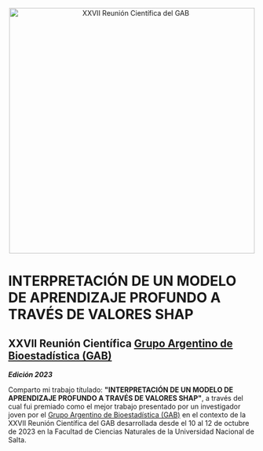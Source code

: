<p align="center">
    <img width="500" src="https://gab.com.ar/wp-content/uploads/2023/03/logo_gab_2023_png-e1680827054697-1024x809.png" alt="XXVII Reunión Científica del GAB">
</p>

# **INTERPRETACIÓN DE UN MODELO DE APRENDIZAJE PROFUNDO A TRAVÉS DE VALORES SHAP**

## XXVII Reunión Científica [Grupo Argentino de Bioestadística (GAB)](https://gab.com.ar/reunion-2023/)

***Edición 2023*** 

Comparto mi trabajo títulado: **"INTERPRETACIÓN DE UN MODELO DE APRENDIZAJE PROFUNDO A TRAVÉS DE VALORES SHAP"**, a través del cual fui premiado como el mejor trabajo presentado por un investigador joven por el [Grupo Argentino de Bioestadística (GAB)](https://gab.com.ar/reunion-2023/) en el contexto de la XXVII Reunión Científica del GAB desarrollada desde el 10 al 12 de octubre de 2023 en la Facultad de Ciencias Naturales de la Universidad Nacional de Salta.